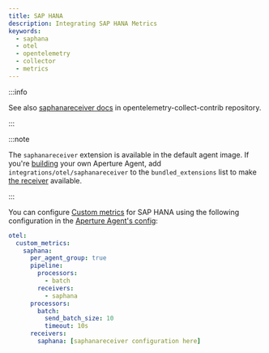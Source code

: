 ```yaml
---
title: SAP HANA
description: Integrating SAP HANA Metrics
keywords:
  - saphana
  - otel
  - opentelemetry
  - collector
  - metrics
---
```


:::info

See also [saphanareceiver docs][receiver] in opentelemetry-collect-contrib
repository.

:::

:::note

The `saphanareceiver` extension is available in the default agent image. If
you're [building][build] your own Aperture Agent, add
`integrations/otel/saphanareceiver` to the `bundled_extensions` list to make
[the receiver][receiver] available.

:::

You can configure [Custom metrics][custom-metrics] for SAP HANA using the
following configuration in the [Aperture Agent's config][agent-config]:

```yaml
otel:
  custom_metrics:
    saphana:
      per_agent_group: true
      pipeline:
        processors:
          - batch
        receivers:
          - saphana
      processors:
        batch:
          send_batch_size: 10
          timeout: 10s
      receivers:
        saphana: [saphanareceiver configuration here]
```

[build]: /reference/aperturectl/build/agent/agent.md
[receiver]:
  https://github.com/open-telemetry/opentelemetry-collector-contrib/tree/main/receiver/saphanareceiver
[custom-metrics]: /reference/configuration/agent.md#custom-metrics-config
[agent-config]: /reference/configuration/agent.md#agent-o-t-e-l-config

